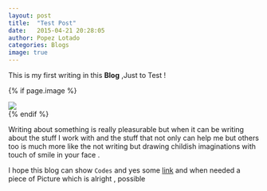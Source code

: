 ```yaml
---
layout: post
title:  "Test Post"
date:   2015-04-21 20:28:05
author: Popez Lotado
categories: Blogs
image: true
---
```




This is my first writing in this **Blog** ,Just to Test !

{% if page.image %}
<div class="post-img">
<img class="img-responsive img-post" src=" {{site.baseurl}}/img/testpic.jpeg "/>
</div>
{% endif %}

Writing about something is really pleasurable but when it can be writing about the stuff I work with and the stuff that not only can help me but others too is much more like the not writing but drawing childish imaginations with touch of smile in your face .

I hope this blog can show `Codes` and yes some [link](#) and when needed a piece of Picture which is alright , possible 
